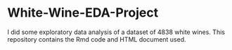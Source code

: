 # White-Wine-EDA-Project
I did some exploratory data analysis of a dataset of 4838 white wines. This repository contains the Rmd code and HTML document used.
